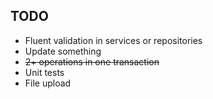 ## TODO

- Fluent validation in services or repositories
- Update something
- ~~2+ operations in one transaction~~
- Unit tests
- File upload